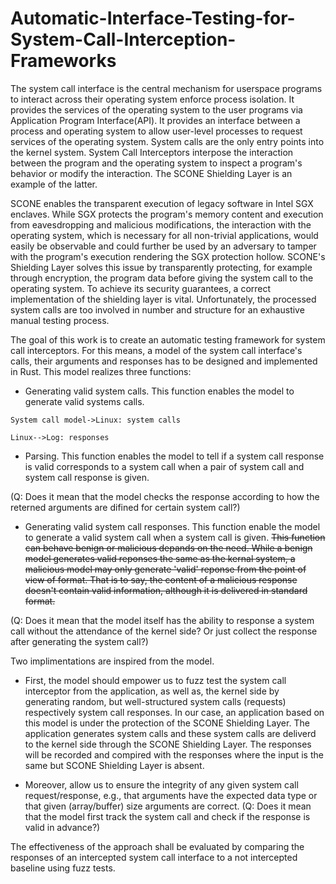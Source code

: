 # Automatic-Interface-Testing-for-System-Call-Interception-Frameworks
The system call interface is the central mechanism for userspace programs to interact across their operating system enforce process isolation. It provides the services of the operating system to the user programs via Application Program Interface(API). It provides an interface between a process and operating system to allow user-level processes to request services of the operating system. System calls are the only entry points into the kernel system. System Call Interceptors interpose the interaction between the program and the operating system to inspect a program's behavior or modify the interaction. The SCONE Shielding Layer is an example of the latter.

SCONE enables the transparent execution of legacy software in Intel SGX enclaves. While SGX protects the program's memory content and execution from eavesdropping and malicious modifications, the interaction with the operating system, which is necessary for all non-trivial applications, would easily be observable and could further be used by an adversary to tamper with the program's execution rendering the SGX protection hollow. SCONE's Shielding Layer solves this issue by transparently protecting, for example through encryption, the program data before giving the system call to the operating system. To achieve its security guarantees, a correct implementation of the shielding layer is vital. Unfortunately, the processed system calls are too involved in number and structure for an exhaustive manual testing process.

The goal of this work is to create an automatic testing framework for system call interceptors. For this means, a model of the system call interface's calls, their arguments and responses has to be designed and implemented in Rust. This model realizes three functions:

+ Generating valid system calls. This function enables the model to generate valid systems calls.

```sequence
System call model->Linux: system calls 

Linux-->Log: responses

```

+ Parsing. This function enables the model to tell if a system call response is valid corresponds to a system call when a pair of system call and system call response is given.

(Q: Does it mean that the model checks the response according to how the reterned arguments are difined for certain system call?)

+ Generating valid system call responses. This function enable the model to generate a valid system call when a system call is given. <s>This function can behave benign or malicious depands on the need. While a benign model generates valid reponses the same as the kernal system, a malicious model may only generate 'valid' reponse from the point of view of format. That is to say, the content of a malicious response doesn't contain valid information, although it is delivered in standard format.</s>

(Q: Does it mean that the model itself has the ability to response a system call without the attendance of the kernel side? Or just collect the response after generating the system call?)


Two implimentations are inspired from the model.

+ First, the model should empower us to fuzz test the system call interceptor from the application, as well as, the kernel side by generating random, but well-structured system calls (requests) respectively system call responses. In our case, an application based on this model is under the protection of the SCONE Shielding Layer. The application generates system calls and these system calls are deliverd to the kernel side through the SCONE Shielding Layer. The responses will be recorded and compired with the responses where the input is the same but SCONE Shielding Layer is absent.

+ Moreover, allow us to ensure the integrity of any given system call request/response, e.g., that arguments have the expected data type or that given (array/buffer) size arguments are correct. 
(Q: Does it mean that the model first track the system call and check if the response is valid in advance?)

The effectiveness of the approach shall be evaluated by comparing the responses of an intercepted system call interface to a not intercepted baseline using fuzz tests.
